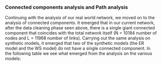 ### Connected components analysis and Path analysis
Continuing with the analysis of our real world network, we moved on to the analysis of connected components.
It emerged that in our current network, after the data cleaning phase seen above, there is a single giant connected component that coincides with the total network itself (N = 10184 number of nodes and L = 11968 number of links). Carrying out the same analysis on synthetic models, it emerged that two of the synthetic models (the ER model and the WS model) do not have a single connected component.
In the following table we see what emerged from the analysis on the various models:
